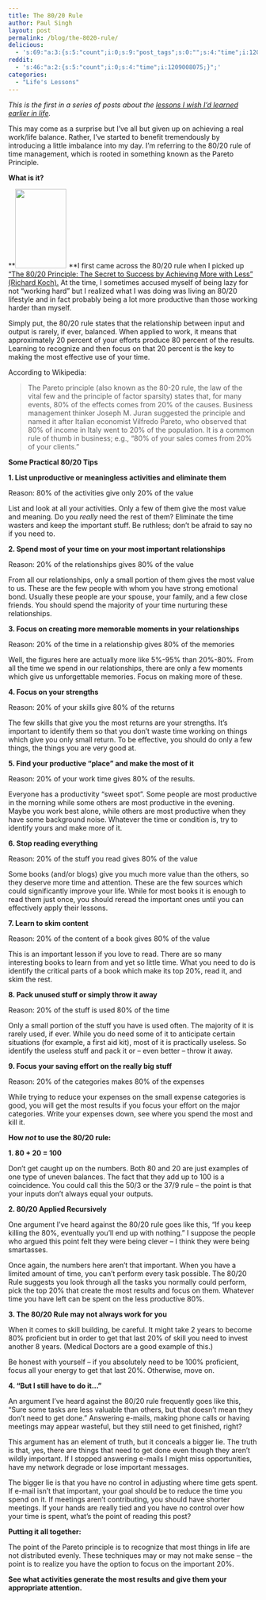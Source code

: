 ```yaml
---
title: The 80/20 Rule
author: Paul Singh
layout: post
permalink: /blog/the-8020-rule/
delicious:
  - 's:69:"a:3:{s:5:"count";i:0;s:9:"post_tags";s:0:"";s:4:"time";i:1209008077;}";'
reddit:
  - 's:46:"a:2:{s:5:"count";i:0;s:4:"time";i:1209008075;}";'
categories:
  - "Life's Lessons"
---
```

*This is the first in a series of posts about* *the <a href="http://www.resultsjunkies.com/blog/some-lessons-i-wish-i-learned-earlier-in-life/" target="_self">lessons I wish I’d learned earlier in life</a>.*

This may come as a surprise but I&#8217;ve all but given up on achieving a real work/life balance. Rather, I&#8217;ve started to benefit tremendously by introducing a little imbalance into my day. I&#8217;m referring to the 80/20 rule of time management, which is rooted in something known as the Pareto Principle.

**What is it?**

**[<img class="alignleft" style="margin-right: 5px;" src="http://ecx.images-amazon.com/images/I/215AGIqGFuL._SL160_.jpg" alt="" width="103" height="160" />][1]**I first came across the 80/20 rule when I picked up [&#8220;The 80/20 Principle: The Secret to Success by Achieving More with Less&#8221; (Richard Koch).][1] At the time, I sometimes accused myself of being lazy for not “working hard” but I realized what I was doing was living an 80/20 lifestyle and in fact probably being a lot more productive than those working harder than myself.

Simply put, the 80/20 rule states that the relationship between input and output is rarely, if ever, balanced. When applied to work, it means that approximately 20 percent of your efforts produce 80 percent of the results. Learning to recognize and then focus on that 20 percent is the key to making the most effective use of your time.

According to Wikipedia:

> The Pareto principle (also known as the 80-20 rule, the law of the vital few and the principle of factor sparsity) states that, for many events, 80% of the effects comes from 20% of the causes. Business management thinker Joseph M. Juran suggested the principle and named it after Italian economist Vilfredo Pareto, who observed that 80% of income in Italy went to 20% of the population. It is a common rule of thumb in business; e.g., &#8220;80% of your sales comes from 20% of your clients.&#8221;

**Some Practical 80/20 Tips**

**1. List unproductive or meaningless activities and eliminate them**

Reason: 80% of the activities give only 20% of the value

List and look at all your activities. Only a few of them give the most value and meaning. Do you *really* need the rest of them? Eliminate the time wasters and keep the important stuff. Be ruthless; don’t be afraid to say no if you need to.

**2. Spend most of your time on your most important relationships**

Reason: 20% of the relationships gives 80% of the value

From all our relationships, only a small portion of them gives the most value to us. These are the few people with whom you have strong emotional bond. Usually these people are your spouse, your family, and a few close friends. You should spend the majority of your time nurturing these relationships.

**3. Focus on creating more memorable moments in your relationships**

Reason: 20% of the time in a relationship gives 80% of the memories

Well, the figures here are actually more like 5%-95% than 20%-80%. From all the time we spend in our relationships, there are only a few moments which give us unforgettable memories. Focus on making more of these.

**4. Focus on your strengths**

Reason: 20% of your skills give 80% of the returns

The few skills that give you the most returns are your strengths. It’s important to identify them so that you don’t waste time working on things which give you only small return. To be effective, you should do only a few things, the things you are very good at.

**5. Find your productive &#8220;place&#8221; and make the most of it**

Reason: 20% of your work time gives 80% of the results.

Everyone has a productivity &#8220;sweet spot&#8221;. Some people are most productive in the morning while some others are most productive in the evening. Maybe you work best alone, while others are most productive when they have some background noise. Whatever the time or condition is, try to identify yours and make more of it.

**6. Stop reading everything**

Reason: 20% of the stuff you read gives 80% of the value

Some books (and/or blogs) give you much more value than the others, so they deserve more time and attention. These are the few sources which could significantly improve your life. While for most books it is enough to read them just once, you should reread the important ones until you can effectively apply their lessons.

**7. Learn to skim content**

Reason: 20% of the content of a book gives 80% of the value

This is an important lesson if you love to read. There are so many interesting books to learn from and yet so little time. What you need to do is identify the critical parts of a book which make its top 20%, read it, and skim the rest.

**8. Pack unused stuff or simply throw it away**

Reason: 20% of the stuff is used 80% of the time

Only a small portion of the stuff you have is used often. The majority of it is rarely used, if ever. While you do need some of it to anticipate certain situations (for example, a first aid kit), most of it is practically useless. So identify the useless stuff and pack it or &#8211; even better &#8211; throw it away.

**9. Focus your saving effort on the really big stuff**

Reason: 20% of the categories makes 80% of the expenses

While trying to reduce your expenses on the small expense categories is good, you will get the most results if you focus your effort on the major categories. Write your expenses down, see where you spend the most and kill it.

**How <span style="font-style:italic;">not</span> to use the 80/20 rule:**

**1. 80 + 20 = 100**

Don’t get caught up on the numbers. Both 80 and 20 are just examples of one type of uneven balances. The fact that they add up to 100 is a coincidence. You could call this the 50/3 or the 37/9 rule &#8211; the point is that your inputs don&#8217;t always equal your outputs.

**2. 80/20 Applied Recursively**

One argument I’ve heard against the 80/20 rule goes like this, “If you keep killing the 80%, eventually you’ll end up with nothing.” I suppose the people who argued this point felt they were being clever &#8211; I think they were being smartasses.

Once again, the numbers here aren’t that important. When you have a limited amount of time, you can&#8217;t perform every task possible. The 80/20 Rule suggests you look through all the tasks you normally could perform, pick the top 20% that create the most results and focus on them. Whatever time you have left can be spent on the less productive 80%.

**3. The 80/20 Rule may not always work for you**

When it comes to skill building, be careful. It might take 2 years to become 80% proficient but in order to get that last 20% of skill you need to invest another 8 years. (Medical Doctors are a good example of this.)

Be honest with yourself &#8211; if you absolutely need to be 100% proficient, focus all your energy to get that last 20%. Otherwise, move on.

**4. “But I still have to do it…”**

An argument I’ve heard against the 80/20 rule frequently goes like this, “Sure some tasks are less valuable than others, but that doesn’t mean they don’t need to get done.” Answering e-mails, making phone calls or having meetings may appear wasteful, but they still need to get finished, right?

This argument has an element of truth, but it conceals a bigger lie. The truth is that, yes, there are things that need to get done even though they aren’t wildly important. If I stopped answering e-mails I might miss opportunities, have my network degrade or lose important messages.

The bigger lie is that you have no control in adjusting where time gets spent. If e-mail isn’t that important, your goal should be to reduce the time you spend on it. If meetings aren’t contributing, you should have shorter meetings. If your hands are really tied and you have no control over how your time is spent, what’s the point of reading this post?

**Putting it all together:**

The point of the Pareto principle is to recognize that most things in life are not distributed evenly. These techniques may or may not make sense &#8211; the point is to realize you have the option to focus on the important 20%.

**See what activities generate the most results and give them your appropriate attention.**

 [1]: http://www.amazon.com/80-20-Principle-Success-Achieving/dp/0385491743%3FSubscriptionId%3D0PZ7TM66EXQCXFVTMTR2%26tag%3Dpausin-20%26linkCode%3Dxm2%26camp%3D2025%26creative%3D165953%26creativeASIN%3D0385491743